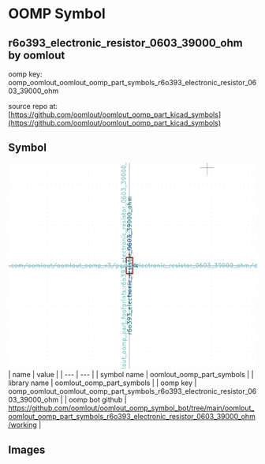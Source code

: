 # OOMP Symbol  
## r6o393_electronic_resistor_0603_39000_ohm  by oomlout  
  
oomp key: oomp_oomlout_oomlout_oomp_part_symbols_r6o393_electronic_resistor_0603_39000_ohm  
  
source repo at: [https://github.com/oomlout/oomlout_oomp_part_kicad_symbols](https://github.com/oomlout/oomlout_oomp_part_kicad_symbols)  
## Symbol  
  
[![working.png](working_600.png)](working.png)  
| name | value | 
| --- | --- | 
| symbol name | oomlout_oomp_part_symbols | 
| library name | oomlout_oomp_part_symbols | 
| oomp key | oomp_oomlout_oomlout_oomp_part_symbols_r6o393_electronic_resistor_0603_39000_ohm | 
| oomp bot github | https://github.com/oomlout/oomlout_oomp_symbol_bot/tree/main/oomlout_oomlout_oomp_part_symbols_r6o393_electronic_resistor_0603_39000_ohm/working | 
## Images  
